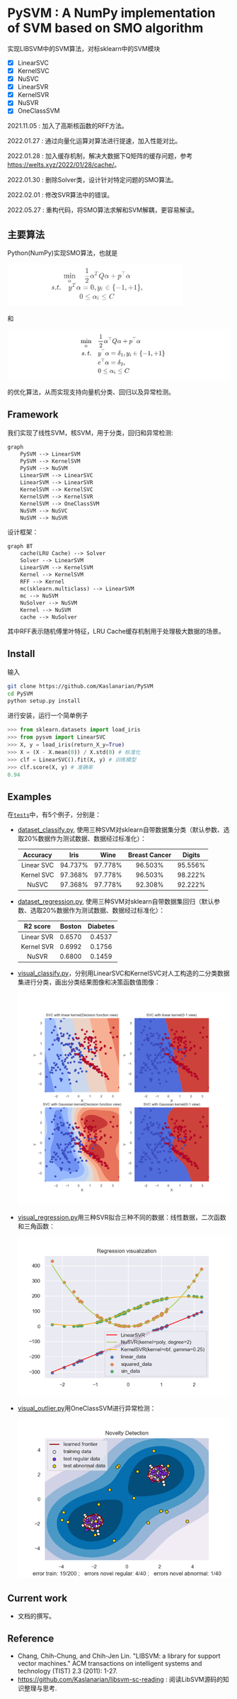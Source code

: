 # PySVM : A NumPy implementation of SVM based on SMO algorithm

实现LIBSVM中的SVM算法，对标sklearn中的SVM模块

- [x] LinearSVC
- [x] KernelSVC
- [x] NuSVC
- [x] LinearSVR
- [x] KernelSVR
- [x] NuSVR
- [x] OneClassSVM

2021.11.05 : 加入了高斯核函数的RFF方法。

2022.01.27 : 通过向量化运算对算法进行提速，加入性能对比。

2022.01.28 : 加入缓存机制，解决大数据下Q矩阵的缓存问题，参考<https://welts.xyz/2022/01/28/cache/>。

2022.01.30 : 删除Solver类，设计针对特定问题的SMO算法。

2022.02.01 : 修改SVR算法中的错误。

2022.05.27 : 重构代码，将SMO算法求解和SVM解耦，更容易解读。

## 主要算法

Python(NumPy)实现SMO算法，也就是

<img src="src/formula.png" alt="opt" style="zoom:67%;" />

和

<img src="src/nu-formula.png" alt="opt" style="zoom:67%;" />

的优化算法，从而实现支持向量机分类、回归以及异常检测。

## Framework

我们实现了线性SVM，核SVM，用于分类，回归和异常检测:

```mermaid
graph 
	PySVM --> LinearSVM
	PySVM --> KernelSVM
	PySVM --> NuSVM
	LinearSVM --> LinearSVC
	LinearSVM --> LinearSVR
	KernelSVM --> KernelSVC
	KernelSVM --> KernelSVR
	KernelSVM --> OneClassSVM
	NuSVM --> NuSVC
	NuSVM --> NuSVR
```

设计框架：

```mermaid
graph BT
	cache(LRU Cache) --> Solver
	Solver --> LinearSVM
	LinearSVM --> KernelSVM
	Kernel --> KernelSVM
	RFF --> Kernel
	mc(sklearn.multiclass) --> LinearSVM
	mc --> NuSVM
	NuSolver --> NuSVM
	Kernel --> NuSVM
	cache --> NuSolver
```

其中RFF表示随机傅里叶特征，LRU Cache缓存机制用于处理极大数据的场景。

## Install

输入

```bash
git clone https://github.com/Kaslanarian/PySVM
cd PySVM
python setup.py install
```

进行安装，运行一个简单例子

```python
>>> from sklearn.datasets import load_iris
>>> from pysvm import LinearSVC
>>> X, y = load_iris(return_X_y=True)
>>> X = (X - X.mean(0)) / X.std(0) # 标准化
>>> clf = LinearSVC().fit(X, y) # 训练模型
>>> clf.score(X, y) # 准确率
0.94
```

## Examples

在[`tests`](./tests)中，有5个例子，分别是：

- [dataset_classify.py](./tests/dataset_classify.py), 使用三种SVM对sklearn自带数据集分类（默认参数、选取20%数据作为测试数据、数据经过标准化）：

    |  Accuracy  |  Iris   |  Wine   | Breast Cancer | Digits  |
    | :--------: | :-----: | :-----: | :-----------: | :-----: |
    | Linear SVC | 94.737% | 97.778% |    96.503%    | 95.556% |
    | Kernel SVC | 97.368% | 97.778% |    96.503%    | 98.222% |
    |   NuSVC    | 97.368% | 97.778% |    92.308%    | 92.222% |

- [dataset_regression.py](./tests/dataset_regression.py), 使用三种SVM对sklearn自带数据集回归（默认参数、选取20%数据作为测试数据、数据经过标准化）：

    |  R2 score  | Boston | Diabetes |
    | :--------: | :----: | :------: |
    | Linear SVR | 0.6570 |  0.4537  |
    | Kernel SVR | 0.6992 |  0.1756  |
    |   NuSVR    | 0.6800 |  0.1459  |

- [visual_classify.py](./tests/visual_classify.py)，分别用LinearSVC和KernelSVC对人工构造的二分类数据集进行分类，画出分类结果图像和决策函数值图像：
  
  ![visual_classify](./src/visual_classify.png)

- [visual_regression.py](./tests/visual_regression.py)用三种SVR拟合三种不同的数据：线性数据，二次函数和三角函数：

  ![regression](src/visual_regression.png)

- [visual_outlier.py](./tests/visual_outlier.py)用OneClassSVM进行异常检测：

  ![oc_svm](src/oc_svm.png)

## Current work

- 文档的撰写。

## Reference

- Chang, Chih-Chung, and Chih-Jen Lin. "LIBSVM: a library for support vector machines." ACM transactions on intelligent systems and technology (TIST) 2.3 (2011): 1-27.
- https://github.com/Kaslanarian/libsvm-sc-reading : 阅读LibSVM源码的知识整理与思考.
